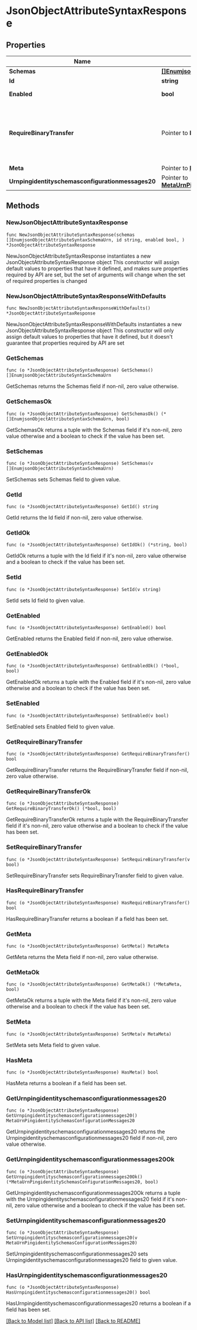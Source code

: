# JsonObjectAttributeSyntaxResponse

## Properties

Name | Type | Description | Notes
------------ | ------------- | ------------- | -------------
**Schemas** | [**[]EnumjsonObjectAttributeSyntaxSchemaUrn**](EnumjsonObjectAttributeSyntaxSchemaUrn.md) |  | 
**Id** | **string** | Name of the Attribute Syntax | 
**Enabled** | **bool** | Indicates whether the Attribute Syntax is enabled. | 
**RequireBinaryTransfer** | Pointer to **bool** | Indicates whether values of this attribute are required to have a \&quot;binary\&quot; transfer option as described in RFC 4522. Attributes with this syntax will generally be referenced with names including \&quot;;binary\&quot; (e.g., \&quot;userCertificate;binary\&quot;). | [optional] 
**Meta** | Pointer to [**MetaMeta**](MetaMeta.md) |  | [optional] 
**Urnpingidentityschemasconfigurationmessages20** | Pointer to [**MetaUrnPingidentitySchemasConfigurationMessages20**](MetaUrnPingidentitySchemasConfigurationMessages20.md) |  | [optional] 

## Methods

### NewJsonObjectAttributeSyntaxResponse

`func NewJsonObjectAttributeSyntaxResponse(schemas []EnumjsonObjectAttributeSyntaxSchemaUrn, id string, enabled bool, ) *JsonObjectAttributeSyntaxResponse`

NewJsonObjectAttributeSyntaxResponse instantiates a new JsonObjectAttributeSyntaxResponse object
This constructor will assign default values to properties that have it defined,
and makes sure properties required by API are set, but the set of arguments
will change when the set of required properties is changed

### NewJsonObjectAttributeSyntaxResponseWithDefaults

`func NewJsonObjectAttributeSyntaxResponseWithDefaults() *JsonObjectAttributeSyntaxResponse`

NewJsonObjectAttributeSyntaxResponseWithDefaults instantiates a new JsonObjectAttributeSyntaxResponse object
This constructor will only assign default values to properties that have it defined,
but it doesn't guarantee that properties required by API are set

### GetSchemas

`func (o *JsonObjectAttributeSyntaxResponse) GetSchemas() []EnumjsonObjectAttributeSyntaxSchemaUrn`

GetSchemas returns the Schemas field if non-nil, zero value otherwise.

### GetSchemasOk

`func (o *JsonObjectAttributeSyntaxResponse) GetSchemasOk() (*[]EnumjsonObjectAttributeSyntaxSchemaUrn, bool)`

GetSchemasOk returns a tuple with the Schemas field if it's non-nil, zero value otherwise
and a boolean to check if the value has been set.

### SetSchemas

`func (o *JsonObjectAttributeSyntaxResponse) SetSchemas(v []EnumjsonObjectAttributeSyntaxSchemaUrn)`

SetSchemas sets Schemas field to given value.


### GetId

`func (o *JsonObjectAttributeSyntaxResponse) GetId() string`

GetId returns the Id field if non-nil, zero value otherwise.

### GetIdOk

`func (o *JsonObjectAttributeSyntaxResponse) GetIdOk() (*string, bool)`

GetIdOk returns a tuple with the Id field if it's non-nil, zero value otherwise
and a boolean to check if the value has been set.

### SetId

`func (o *JsonObjectAttributeSyntaxResponse) SetId(v string)`

SetId sets Id field to given value.


### GetEnabled

`func (o *JsonObjectAttributeSyntaxResponse) GetEnabled() bool`

GetEnabled returns the Enabled field if non-nil, zero value otherwise.

### GetEnabledOk

`func (o *JsonObjectAttributeSyntaxResponse) GetEnabledOk() (*bool, bool)`

GetEnabledOk returns a tuple with the Enabled field if it's non-nil, zero value otherwise
and a boolean to check if the value has been set.

### SetEnabled

`func (o *JsonObjectAttributeSyntaxResponse) SetEnabled(v bool)`

SetEnabled sets Enabled field to given value.


### GetRequireBinaryTransfer

`func (o *JsonObjectAttributeSyntaxResponse) GetRequireBinaryTransfer() bool`

GetRequireBinaryTransfer returns the RequireBinaryTransfer field if non-nil, zero value otherwise.

### GetRequireBinaryTransferOk

`func (o *JsonObjectAttributeSyntaxResponse) GetRequireBinaryTransferOk() (*bool, bool)`

GetRequireBinaryTransferOk returns a tuple with the RequireBinaryTransfer field if it's non-nil, zero value otherwise
and a boolean to check if the value has been set.

### SetRequireBinaryTransfer

`func (o *JsonObjectAttributeSyntaxResponse) SetRequireBinaryTransfer(v bool)`

SetRequireBinaryTransfer sets RequireBinaryTransfer field to given value.

### HasRequireBinaryTransfer

`func (o *JsonObjectAttributeSyntaxResponse) HasRequireBinaryTransfer() bool`

HasRequireBinaryTransfer returns a boolean if a field has been set.

### GetMeta

`func (o *JsonObjectAttributeSyntaxResponse) GetMeta() MetaMeta`

GetMeta returns the Meta field if non-nil, zero value otherwise.

### GetMetaOk

`func (o *JsonObjectAttributeSyntaxResponse) GetMetaOk() (*MetaMeta, bool)`

GetMetaOk returns a tuple with the Meta field if it's non-nil, zero value otherwise
and a boolean to check if the value has been set.

### SetMeta

`func (o *JsonObjectAttributeSyntaxResponse) SetMeta(v MetaMeta)`

SetMeta sets Meta field to given value.

### HasMeta

`func (o *JsonObjectAttributeSyntaxResponse) HasMeta() bool`

HasMeta returns a boolean if a field has been set.

### GetUrnpingidentityschemasconfigurationmessages20

`func (o *JsonObjectAttributeSyntaxResponse) GetUrnpingidentityschemasconfigurationmessages20() MetaUrnPingidentitySchemasConfigurationMessages20`

GetUrnpingidentityschemasconfigurationmessages20 returns the Urnpingidentityschemasconfigurationmessages20 field if non-nil, zero value otherwise.

### GetUrnpingidentityschemasconfigurationmessages20Ok

`func (o *JsonObjectAttributeSyntaxResponse) GetUrnpingidentityschemasconfigurationmessages20Ok() (*MetaUrnPingidentitySchemasConfigurationMessages20, bool)`

GetUrnpingidentityschemasconfigurationmessages20Ok returns a tuple with the Urnpingidentityschemasconfigurationmessages20 field if it's non-nil, zero value otherwise
and a boolean to check if the value has been set.

### SetUrnpingidentityschemasconfigurationmessages20

`func (o *JsonObjectAttributeSyntaxResponse) SetUrnpingidentityschemasconfigurationmessages20(v MetaUrnPingidentitySchemasConfigurationMessages20)`

SetUrnpingidentityschemasconfigurationmessages20 sets Urnpingidentityschemasconfigurationmessages20 field to given value.

### HasUrnpingidentityschemasconfigurationmessages20

`func (o *JsonObjectAttributeSyntaxResponse) HasUrnpingidentityschemasconfigurationmessages20() bool`

HasUrnpingidentityschemasconfigurationmessages20 returns a boolean if a field has been set.


[[Back to Model list]](../README.md#documentation-for-models) [[Back to API list]](../README.md#documentation-for-api-endpoints) [[Back to README]](../README.md)


